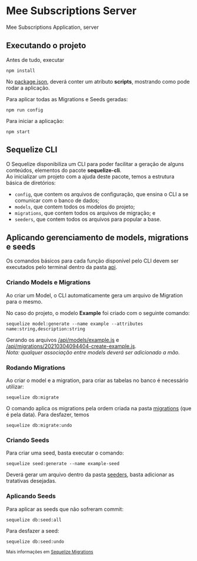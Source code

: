 # Mee Subscriptions Server
Mee Subscriptions Application, server

## Executando o projeto

Antes de tudo, executar
```
npm install
```
No [package.json](/package.json), deverá conter um atributo **scripts**, mostrando como pode rodar a aplicação.  

Para aplicar todas as Migrations e Seeds geradas:
```
npm run config
```
Para iniciar a aplicação:
```
npm start 
```

## Sequelize CLI

O Sequelize disponibiliza um CLI para poder facilitar a geração de alguns conteúdos, elementos do pacote **sequelize-cli**.  
Ao inicializar um projeto com a ajuda deste pacote, temos a estrutura básica de diretórios:
* ```config```, que contem os arquivos de configuração, que ensina o CLI a se comunicar com o banco de dados;
* ```models```, que contem todos os modelos do projeto;
* ```migrations```, que contem todos os arquivos de migração; e
* ```seeders```, que contem todos os arquivos para popular a base.


## Aplicando gerenciamento de models, migrations e seeds

Os comandos básicos para cada função disponível pelo CLI devem ser executados pelo terminal dentro da pasta [api](/api).

### Criando Models e Migrations

Ao criar um Model, o CLI automaticamente gera um arquivo de Migration para o mesmo.  
  
No caso do projeto, o modelo **Example** foi criado com o seguinte comando:  
```
sequelize model:generate --name example --attributes name:string,description:string
```  
Gerando os arquivos [/api/models/example.js](/api/models/example.js) e [/api/migrations/20210304094404-create-example.js](/api/migrations/20210304094404-create-example.js).  
*Nota: qualquer associação entre models deverá ser adicionado a mão.*

### Rodando Migrations

Ao criar o model e a migration, para criar as tabelas no banco é necessário utilizar:
```
sequelize db:migrate
```  
O comando aplica os migrations pela ordem criada na pasta [migrations](/api/migrations) (que é pela data).
Para desfazer, temos
```
sequelize db:migrate:undo
```

### Criando Seeds

Para criar uma seed, basta executar o comando:  
```
sequelize seed:generate --name example-seed
```
Deverá gerar um arquivo dentro da pasta [seeders](/api/seeds), basta adicionar as tratativas desejadas.

### Aplicando Seeds

Para aplicar as seeds que não sofreram commit:
```
sequelize db:seed:all
```
Para desfazer a seed:
```
sequelize db:seed:undo
```

<sub>Mais informações em [Sequelize Migrations](https://sequelize.org/master/manual/migrations.html)</sub>
